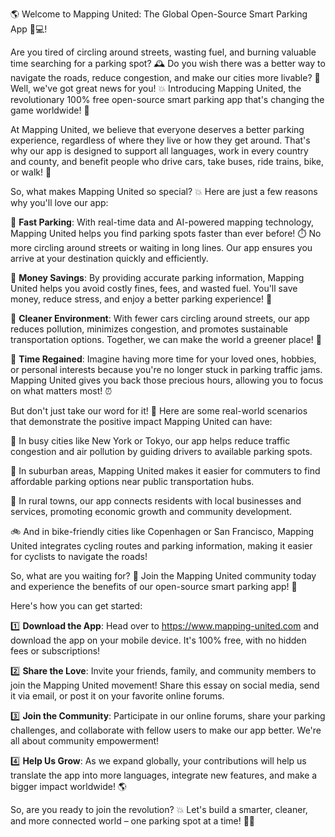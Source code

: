 🌎 Welcome to Mapping United: The Global Open-Source Smart Parking App 🚗💻!

Are you tired of circling around streets, wasting fuel, and burning valuable time searching for a parking spot? 🕰️ Do you wish there was a better way to navigate the roads, reduce congestion, and make our cities more livable? 🌃 Well, we've got great news for you! 💥 Introducing Mapping United, the revolutionary 100% free open-source smart parking app that's changing the game worldwide! 🎉

At Mapping United, we believe that everyone deserves a better parking experience, regardless of where they live or how they get around. That's why our app is designed to support all languages, work in every country and county, and benefit people who drive cars, take buses, ride trains, bike, or walk! 🌈

So, what makes Mapping United so special? 💥 Here are just a few reasons why you'll love our app:

🔹 **Fast Parking**: With real-time data and AI-powered mapping technology, Mapping United helps you find parking spots faster than ever before! ⏱️ No more circling around streets or waiting in long lines. Our app ensures you arrive at your destination quickly and efficiently.

🔹 **Money Savings**: By providing accurate parking information, Mapping United helps you avoid costly fines, fees, and wasted fuel. You'll save money, reduce stress, and enjoy a better parking experience! 💸

🔹 **Cleaner Environment**: With fewer cars circling around streets, our app reduces pollution, minimizes congestion, and promotes sustainable transportation options. Together, we can make the world a greener place! 🌿

🔹 **Time Regained**: Imagine having more time for your loved ones, hobbies, or personal interests because you're no longer stuck in parking traffic jams. Mapping United gives you back those precious hours, allowing you to focus on what matters most! ⏰️

But don't just take our word for it! 🤔 Here are some real-world scenarios that demonstrate the positive impact Mapping United can have:

🚗 In busy cities like New York or Tokyo, our app helps reduce traffic congestion and air pollution by guiding drivers to available parking spots.

🚌 In suburban areas, Mapping United makes it easier for commuters to find affordable parking options near public transportation hubs.

🌳 In rural towns, our app connects residents with local businesses and services, promoting economic growth and community development.

🚲 And in bike-friendly cities like Copenhagen or San Francisco, Mapping United integrates cycling routes and parking information, making it easier for cyclists to navigate the roads!

So, what are you waiting for? 🤔 Join the Mapping United community today and experience the benefits of our open-source smart parking app! 🌈

Here's how you can get started:

1️⃣ **Download the App**: Head over to https://www.mapping-united.com and download the app on your mobile device. It's 100% free, with no hidden fees or subscriptions!

2️⃣ **Share the Love**: Invite your friends, family, and community members to join the Mapping United movement! Share this essay on social media, send it via email, or post it on your favorite online forums.

3️⃣ **Join the Community**: Participate in our online forums, share your parking challenges, and collaborate with fellow users to make our app better. We're all about community empowerment!

4️⃣ **Help Us Grow**: As we expand globally, your contributions will help us translate the app into more languages, integrate new features, and make a bigger impact worldwide! 🌎

So, are you ready to join the revolution? 💥 Let's build a smarter, cleaner, and more connected world – one parking spot at a time! 🚗💖
